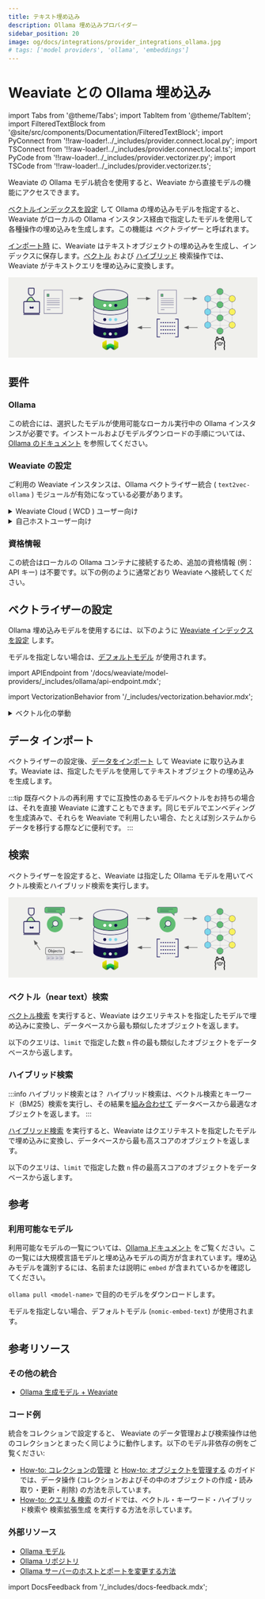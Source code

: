 ```yaml
---
title: テキスト埋め込み
description: Ollama 埋め込みプロバイダー
sidebar_position: 20
image: og/docs/integrations/provider_integrations_ollama.jpg
# tags: ['model providers', 'ollama', 'embeddings']
---
```


# Weaviate との Ollama 埋め込み


import Tabs from '@theme/Tabs';
import TabItem from '@theme/TabItem';
import FilteredTextBlock from '@site/src/components/Documentation/FilteredTextBlock';
import PyConnect from '!!raw-loader!../_includes/provider.connect.local.py';
import TSConnect from '!!raw-loader!../_includes/provider.connect.local.ts';
import PyCode from '!!raw-loader!../_includes/provider.vectorizer.py';
import TSCode from '!!raw-loader!../_includes/provider.vectorizer.ts';

 Weaviate の Ollama モデル統合を使用すると、Weaviate から直接モデルの機能にアクセスできます。

[ベクトルインデックスを設定](#configure-the-vectorizer) して Ollama の埋め込みモデルを指定すると、Weaviate がローカルの Ollama インスタンス経由で指定したモデルを使用して各種操作の埋め込みを生成します。この機能は *ベクトライザー* と呼ばれます。

[インポート時](#data-import) に、Weaviate はテキストオブジェクトの埋め込みを生成し、インデックスに保存します。[ベクトル](#vector-near-text-search) および [ハイブリッド](#hybrid-search) 検索操作では、Weaviate がテキストクエリを埋め込みに変換します。

![Embedding integration illustration](../_includes/integration_ollama_embedding.png)

## 要件

### Ollama

この統合には、選択したモデルが使用可能なローカル実行中の Ollama インスタンスが必要です。インストールおよびモデルダウンロードの手順については、[Ollama のドキュメント](https://ollama.com/) を参照してください。

### Weaviate の設定

ご利用の Weaviate インスタンスは、Ollama ベクトライザー統合 ( `text2vec-ollama` ) モジュールが有効になっている必要があります。

<details>
  <summary>Weaviate Cloud ( WCD ) ユーザー向け</summary>

この統合は Weaviate Cloud ( WCD ) のサーバーレスインスタンスではデフォルトで有効になっています。  
<br/>

Ollama を Weaviate Cloud で使用するには、Ollama サーバーが起動しており、Weaviate Cloud インスタンスからアクセス可能であることを確認してください。ご自身のマシンで Ollama を実行している場合、インターネットに公開する必要があるかもしれません。Ollama サーバーをインターネットに公開する際は、セキュリティへの影響を慎重に検討してください。  
<br/>

このようなユースケースでは、自己ホスト型の Weaviate インスタンスや、他の API ベースの統合方法の利用を検討してください。

</details>

<details>
  <summary>自己ホストユーザー向け</summary>

- モジュールが有効かどうかを確認するには、[クラスターメタデータ](/deploy/configuration/meta.md) をチェックしてください。  
- Weaviate でモジュールを有効化する手順は、[モジュール設定方法](../../configuration/modules.md) ガイドをご覧ください。

</details>

### 資格情報

この統合はローカルの Ollama コンテナに接続するため、追加の資格情報 (例：API キー) は不要です。以下の例のように通常どおり Weaviate へ接続してください。

<Tabs groupId="languages">

 <TabItem value="py" label="Python API v4">
    <FilteredTextBlock
      text={PyConnect}
      startMarker="# START BasicInstantiation"
      endMarker="# END BasicInstantiation"
      language="py"
    />
  </TabItem>

 <TabItem value="js" label="JS/TS API v3">
    <FilteredTextBlock
      text={TSConnect}
      startMarker="// START BasicInstantiation"
      endMarker="// END BasicInstantiation"
      language="ts"
    />
  </TabItem>

</Tabs>

## ベクトライザーの設定

Ollama 埋め込みモデルを使用するには、以下のように [Weaviate インデックスを設定](../../manage-collections/vector-config.mdx#specify-a-vectorizer) します。

<Tabs groupId="languages">
  <TabItem value="py" label="Python API v4">
    <FilteredTextBlock
      text={PyCode}
      startMarker="# START BasicVectorizerOllama"
      endMarker="# END BasicVectorizerOllama"
      language="py"
    />
  </TabItem>

  <TabItem value="js" label="JS/TS API v3">
    <FilteredTextBlock
      text={TSCode}
      startMarker="// START BasicVectorizerOllama"
      endMarker="// END BasicVectorizerOllama"
      language="ts"
    />
  </TabItem>

</Tabs>

モデルを指定しない場合は、[デフォルトモデル](#available-models) が使用されます。

import APIEndpoint from '/docs/weaviate/model-providers/_includes/ollama/api-endpoint.mdx';

<APIEndpoint/>

import VectorizationBehavior from '/_includes/vectorization.behavior.mdx';

<details>
  <summary>ベクトル化の挙動</summary>

<VectorizationBehavior/>

</details>



## データ インポート

ベクトライザーの設定後、[データをインポート](../../manage-objects/import.mdx) して Weaviate に取り込みます。Weaviate は、指定したモデルを使用してテキストオブジェクトの埋め込みを生成します。

<Tabs groupId="languages">

 <TabItem value="py" label="Python API v4">
    <FilteredTextBlock
      text={PyCode}
      startMarker="# START BatchImportExample"
      endMarker="# END BatchImportExample"
      language="py"
    />
  </TabItem>

 <TabItem value="js" label="JS/TS API v3">
    <FilteredTextBlock
      text={TSCode}
      startMarker="// START BatchImportExample"
      endMarker="// END BatchImportExample"
      language="ts"
    />
  </TabItem>

</Tabs>

:::tip 既存ベクトルの再利用
すでに互換性のあるモデルベクトルをお持ちの場合は、それを直接 Weaviate に渡すこともできます。同じモデルでエンベディングを生成済みで、それらを Weaviate で利用したい場合、たとえば別システムからデータを移行する際などに便利です。
:::

## 検索

ベクトライザーを設定すると、Weaviate は指定した Ollama モデルを用いてベクトル検索とハイブリッド検索を実行します。

![検索時のエンベディング統合の図](../_includes/integration_ollama_embedding_search.png)

### ベクトル（near text）検索

[ベクトル検索](../../search/similarity.md#search-with-text) を実行すると、Weaviate はクエリテキストを指定したモデルで埋め込みに変換し、データベースから最も類似したオブジェクトを返します。

以下のクエリは、`limit` で指定した数 `n` 件の最も類似したオブジェクトをデータベースから返します。

<Tabs groupId="languages">

 <TabItem value="py" label="Python API v4">
    <FilteredTextBlock
      text={PyCode}
      startMarker="# START NearTextExample"
      endMarker="# END NearTextExample"
      language="py"
    />
  </TabItem>

 <TabItem value="js" label="JS/TS API v3">
    <FilteredTextBlock
      text={TSCode}
      startMarker="// START NearTextExample"
      endMarker="// END NearTextExample"
      language="ts"
    />
  </TabItem>

</Tabs>

### ハイブリッド検索

:::info ハイブリッド検索とは？
ハイブリッド検索は、ベクトル検索とキーワード（BM25）検索を実行し、その結果を[組み合わせて](../../search/hybrid.md) データベースから最適なオブジェクトを返します。
:::

[ハイブリッド検索](../../search/hybrid.md) を実行すると、Weaviate はクエリテキストを指定したモデルで埋め込みに変換し、データベースから最も高スコアのオブジェクトを返します。

以下のクエリは、`limit` で指定した数 `n` 件の最高スコアのオブジェクトをデータベースから返します。

<Tabs groupId="languages">

 <TabItem value="py" label="Python API v4">
    <FilteredTextBlock
      text={PyCode}
      startMarker="# START HybridExample"
      endMarker="# END HybridExample"
      language="py"
    />
  </TabItem>

 <TabItem value="js" label="JS/TS API v3">
    <FilteredTextBlock
      text={TSCode}
      startMarker="// START HybridExample"
      endMarker="// END HybridExample"
      language="ts"
    />
  </TabItem>

</Tabs>

## 参考

<!-- #### Example configuration -->

<!-- Hiding "full" examples as no other parameters exist than shown above -->

<!-- <Tabs groupId="languages">
  <TabItem value="py" label="Python API v4">
    <FilteredTextBlock
      text={PyCode}
      startMarker="# START FullVectorizerOllama"
      endMarker="# END FullVectorizerOllama"
      language="py"
    />
  </TabItem>

  <TabItem value="js" label="JS/TS API v3">
    <FilteredTextBlock
      text={TSCode}
      startMarker="// START FullVectorizerOllama"
      endMarker="// END FullVectorizerOllama"
      language="ts"
    />
  </TabItem>

</Tabs> -->



### 利用可能なモデル

利用可能なモデルの一覧については、[Ollama ドキュメント](https://ollama.com/library) をご覧ください。この一覧には大規模言語モデルと埋め込みモデルの両方が含まれています。埋め込みモデルを識別するには、名前または説明に `embed` が含まれているかを確認してください。

`ollama pull <model-name>` で目的のモデルをダウンロードします。

モデルを指定しない場合、デフォルトモデル (`nomic-embed-text`) が使用されます。

## 参考リソース

### その他の統合

- [Ollama 生成モデル + Weaviate](./generative.md)

### コード例

統合をコレクションで設定すると、 Weaviate のデータ管理および検索操作は他のコレクションとまったく同じように動作します。以下のモデル非依存の例をご覧ください:

- [How-to: コレクションの管理](../../manage-collections/index.mdx) と [How-to: オブジェクトを管理する](../../manage-objects/index.mdx) のガイドでは、データ操作 (コレクションおよびその中のオブジェクトの作成・読み取り・更新・削除) の方法を示しています。
- [How-to: クエリ & 検索](../../search/index.mdx) のガイドでは、ベクトル・キーワード・ハイブリッド検索や 検索拡張生成 を実行する方法を示しています。

### 外部リソース

- [Ollama モデル](https://ollama.com/library)
- [Ollama リポジトリ](https://github.com/ollama/ollama)
- [Ollama サーバーのホストとポートを変更する方法](https://github.com/ollama/ollama/blob/main/docs/faq.md#how-can-i-expose-ollama-on-my-network)

import DocsFeedback from '/_includes/docs-feedback.mdx';

<DocsFeedback/>

